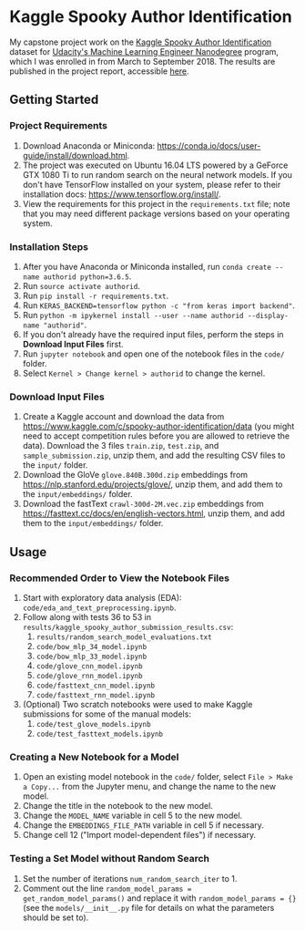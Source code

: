 # Kaggle Spooky Author Identification
My capstone project work on the [Kaggle Spooky Author Identification](https://www.kaggle.com/c/spooky-author-identification) dataset for [Udacity's Machine Learning Engineer Nanodegree](https://www.udacity.com/course/machine-learning-engineer-nanodegree--nd009t) program, which I was enrolled in from March to September 2018. The results are published in the project report, accessible [here](https://github.com/mrbarbasa/kaggle-spooky-author/blob/master/report/report.pdf).

## Getting Started

### Project Requirements
1. Download Anaconda or Miniconda: https://conda.io/docs/user-guide/install/download.html.
1. The project was executed on Ubuntu 16.04 LTS powered by a GeForce GTX 1080 Ti to run random search on the neural network models. If you don't have TensorFlow installed on your system, please refer to their installation docs: https://www.tensorflow.org/install/.
1. View the requirements for this project in the `requirements.txt` file; note that you may need different package versions based on your operating system.

### Installation Steps
1. After you have Anaconda or Miniconda installed, run `conda create --name authorid python=3.6.5`.
1. Run `source activate authorid`.
1. Run `pip install -r requirements.txt`.
1. Run `KERAS_BACKEND=tensorflow python -c "from keras import backend"`.
1. Run `python -m ipykernel install --user --name authorid --display-name "authorid"`.
1. If you don't already have the required input files, perform the steps in **Download Input Files** first.
1. Run `jupyter notebook` and open one of the notebook files in the `code/` folder.
1. Select `Kernel > Change kernel > authorid` to change the kernel.

### Download Input Files
1. Create a Kaggle account and download the data from https://www.kaggle.com/c/spooky-author-identification/data (you might need to accept competition rules before you are allowed to retrieve the data). Download the 3 files `train.zip`, `test.zip`, and `sample_submission.zip`, unzip them, and add the resulting CSV files to the `input/` folder.
1. Download the GloVe `glove.840B.300d.zip` embeddings from https://nlp.stanford.edu/projects/glove/, unzip them, and add them to the `input/embeddings/` folder.
1. Download the fastText `crawl-300d-2M.vec.zip` embeddings from https://fasttext.cc/docs/en/english-vectors.html, unzip them, and add them to the `input/embeddings/` folder.

## Usage

### Recommended Order to View the Notebook Files
1. Start with exploratory data analysis (EDA): `code/eda_and_text_preprocessing.ipynb`.
1. Follow along with tests 36 to 53 in `results/kaggle_spooky_author_submission_results.csv`:
    1. `results/random_search_model_evaluations.txt`
    1. `code/bow_mlp_34_model.ipynb`
    1. `code/bow_mlp_33_model.ipynb`
    1. `code/glove_cnn_model.ipynb`
    1. `code/glove_rnn_model.ipynb`
    1. `code/fasttext_cnn_model.ipynb`
    1. `code/fasttext_rnn_model.ipynb`
1. (Optional) Two scratch notebooks were used to make Kaggle submissions for some of the manual models:
    1. `code/test_glove_models.ipynb`
    1. `code/test_fasttext_models.ipynb`

### Creating a New Notebook for a Model
1. Open an existing model notebook in the `code/` folder, select `File > Make a Copy...` from the Jupyter menu, and change the name to the new model.
1. Change the title in the notebook to the new model.
1. Change the `MODEL_NAME` variable in cell 5 to the new model.
1. Change the `EMBEDDINGS_FILE_PATH` variable in cell 5 if necessary.
1. Change cell 12 ("Import model-dependent files") if necessary.

### Testing a Set Model without Random Search
1. Set the number of iterations `num_random_search_iter` to 1.
1. Comment out the line `random_model_params = get_random_model_params()` and replace it with `random_model_params = {}` (see the `models/__init__.py` file for details on what the parameters should be set to).
